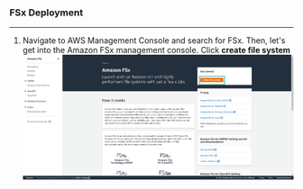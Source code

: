 ### FSx Deployment
---

1. Navigate to AWS Management Console and search for FSx. Then, let's get into the Amazon FSx management console. Click **create file system**
![fsx-deployment](../../images/fsx-deployment-1.jpg)
